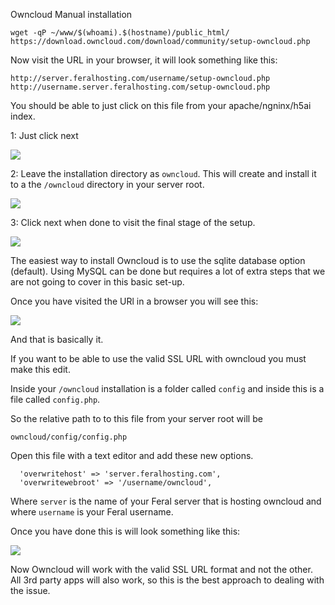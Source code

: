 
Owncloud Manual installation

~~~
wget -qP ~/www/$(whoami).$(hostname)/public_html/ https://download.owncloud.com/download/community/setup-owncloud.php
~~~

Now visit the URL in your browser, it will look something like this:

~~~
http://server.feralhosting.com/username/setup-owncloud.php
http://username.server.feralhosting.com/setup-owncloud.php
~~~

You should be able to just click on this file from your apache/ngninx/h5ai index.

1: Just click next

![](https://raw.github.com/feralhosting/feralfilehosting/master/Feral%20Wiki/Software/Owncloud%20-%20Basic%20setup/web-install-1.png)

2: Leave the installation directory as `owncloud`. This will create and install it to a the `/owncloud` directory in your server root.

![](https://raw.github.com/feralhosting/feralfilehosting/master/Feral%20Wiki/Software/Owncloud%20-%20Basic%20setup/web-install-2.png)

3: Click next when done to visit the final stage of the setup.

![](https://raw.github.com/feralhosting/feralfilehosting/master/Feral%20Wiki/Software/Owncloud%20-%20Basic%20setup/web-install-3.png)

The easiest way to install Owncloud is to use the sqlite database option (default). Using MySQL can be done but requires a lot of extra steps that we are not going to cover in this basic set-up.

Once you have visited the URl in a browser you will see this:

![](https://raw.github.com/feralhosting/feralfilehosting/master/Feral%20Wiki/Software/Owncloud%20-%20Basic%20setup/1.png)

And that is basically it.

If you want to be able to use the valid SSL URL with owncloud you must make this edit.

Inside your `/owncloud` installation is a folder called `config` and inside this is a file called `config.php`.

So the relative path to to this file from your server root will be

~~~
owncloud/config/config.php
~~~

Open this file with a text editor and add these new options.

~~~
  'overwritehost' => 'server.feralhosting.com',
  'overwritewebroot' => '/username/owncloud',
~~~

Where `server` is the name of your Feral server that is hosting owncloud and where `username` is your Feral username.

Once you have done this is will look something like this:

![](https://raw.github.com/feralhosting/feralfilehosting/master/Feral%20Wiki/Software/Owncloud%20-%20Basic%20setup/config.png)

Now Owncloud will work with the valid SSL URL format and not the other. All 3rd party apps will also work, so this is the best approach to dealing with the issue.





